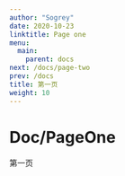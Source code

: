 ```yaml
---
author: "Sogrey"
date: 2020-10-23
linktitle: Page one
menu:
  main:
    parent: docs
next: /docs/page-two
prev: /docs
title: 第一页
weight: 10
---
```


# Doc/PageOne

第一页